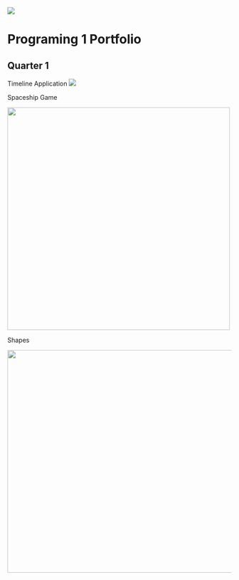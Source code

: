 ![](https://github.com/Akwardginger/Programing1Portfolio/blob/main/Images/banner.png)

# Programing 1 Portfolio

## Quarter 1

Timeline Application
![](https://github.com/Akwardginger/Programing1Portfolio/blob/main/Images/timeline.png)

Spaceship Game

<img src="https://github.com/Akwardginger/Programing1Portfolio/blob/main/Images/spaceship.png?raw=true" width="500" height="500">

Shapes

<img src="https://github.com/Akwardginger/Programing1Portfolio/blob/main/Images/shapes.png?raw=true" width="600" height="500">
